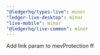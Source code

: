 ```yaml
---
"@ledgerhq/types-live": minor
"ledger-live-desktop": minor
"live-mobile": minor
"@ledgerhq/live-common": minor
---
```


Add link param to mevProtection ff
